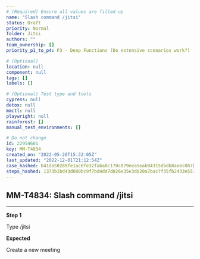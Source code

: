 ```yaml
---
# (Required) Ensure all values are filled up
name: "Slash command /jitsi"
status: Draft
priority: Normal
folder: Jitsi
authors: ""
team_ownership: []
priority_p1_to_p4: P3 - Deep Functions (Do extensive scenarios work?)

# (Optional)
location: null
component: null
tags: []
labels: []

# (Optional) Test type and tools
cypress: null
detox: null
mmctl: null
playwright: null
rainforest: []
manual_test_environments: []

# Do not change
id: 22954601
key: MM-T4834
created_on: "2022-05-26T15:32:05Z"
last_updated: "2022-12-01T21:12:54Z"
case_hashed: b41da50289fe1ac6fe32faba0c170c879eea5eab04315dbdb8aeec087bdefa8252e96e62eb4c6e636f72ba02ddbff645
steps_hashed: 1373b1bd43d080bc9f7bd4dd7d026e35e3d620a7bac7f35fb2433e553fc032a04dabac23c19f4d183ef3e6837ee93103
---
```


<!-- (Auto-generated) Based on frontmatter's "key" and "name" -->

## MM-T4834: Slash command /jitsi

---

**Step 1**

Type /jitsi

**Expected**

Create a new meeting

